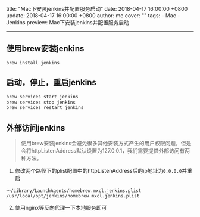 title: "Mac下安装jenkins并配置服务启动"
date: 2018-04-17 16:00:00 +0800
update: 2018-04-17 16:00:00 +0800
author: me
cover: ""
tags:
    - Mac
    - Jenkins
preview: Mac下安装jenkins并配置服务启动

---

## 使用brew安装jenkins
`brew install jenkins`

## 启动，停止，重启jenkins
```bash
brew services start jenkins
brew services stop jenkins
brew services restart jenkins
```
## 外部访问jenkins
> 使用brew安装jenkins会避免很多其他安装方式产生的用户权限问题，但是会将httpListenAddress默认设置为127.0.0.1，我们需要提供外部访问有两种方法。
1. 修改两个路径下的plist配置中的httpListenAddress后的ip地址为`0.0.0.0`并重启
```
～/Library/LaunchAgents/homebrew.mxcl.jenkins.plist
/usr/local/opt/jenkins/homebrew.mxcl.jenkins.plist
```
2. 使用nginx等反向代理一下本地服务即可